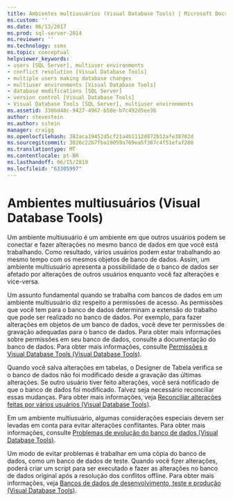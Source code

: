 ```yaml
---
title: Ambientes multiusuários (Visual Database Tools) | Microsoft Docs
ms.custom: ''
ms.date: 06/13/2017
ms.prod: sql-server-2014
ms.reviewer: ''
ms.technology: ssms
ms.topic: conceptual
helpviewer_keywords:
- users [SQL Server], multiuser environments
- conflict resolution [Visual Database Tools]
- multiple users making database changes
- multiuser environments [Visual Database Tools]
- database modifications [SQL Server]
- version control [Visual Database Tools]
- Visual Database Tools [SQL Server], multiuser environments
ms.assetid: 330bd48c-9427-4967-b58e-b7c492d5ee36
author: stevestein
ms.author: sstein
manager: craigg
ms.openlocfilehash: 382aca19452d5cf21a4b1112d872b12afe38782d
ms.sourcegitcommit: 3026c22b7fba19059a769ea5f367c4f51efaf286
ms.translationtype: MT
ms.contentlocale: pt-BR
ms.lasthandoff: 06/15/2019
ms.locfileid: "63305997"
---
```

# <a name="multiuser-environments-visual-database-tools"></a>Ambientes multiusuários (Visual Database Tools)
  Um ambiente multiusuário é um ambiente em que outros usuários podem se conectar e fazer alterações no mesmo banco de dados em que você está trabalhando. Como resultado, vários usuários podem estar trabalhando ao mesmo tempo com os mesmos objetos de banco de dados. Assim, um ambiente multiusuário apresenta a possibilidade de o banco de dados ser afetado por alterações de outros usuários enquanto você faz alterações e vice-versa.  
  
 Um assunto fundamental quando se trabalha com bancos de dados em um ambiente multiusuário diz respeito a permissões de acesso. As permissões que você tem para o banco de dados determinam a extensão do trabalho que pode ser realizado no banco de dados. Por exemplo, para fazer alterações em objetos de um banco de dados, você deve ter permissões de gravação adequadas para o banco de dados. Para obter mais informações sobre permissões em seu banco de dados, consulte a documentação do banco de dados. Para obter mais informações, consulte [Permissões e Visual Database Tools &#40;Visual Database Tools&#41;](visual-database-tools.md).  
  
 Quando você salva alterações em tabelas, o Designer de Tabela verifica se o banco de dados não foi modificado desde a gravação das últimas alterações. Se outro usuário tiver feito alterações, você será notificado de que o banco de dados foi modificado. Talvez seja necessário reconciliar essas mudanças. Para obter mais informações, veja [Reconciliar alterações feitas por vários usuários &#40;Visual Database Tools&#41;](reconcile-changes-made-by-multiple-users-visual-database-tools.md).  
  
 Em um ambiente multiusuário, algumas considerações especiais devem ser levadas em conta para evitar alterações conflitantes. Para obter mais informações, consulte [Problemas de evolução do banco de dados &#40;Visual Database Tools&#41;](issues-of-database-evolution-visual-database-tools.md).  
  
 Um modo de evitar problemas é trabalhar em uma cópia do banco de dados, como um banco de dados de teste. Quando você fizer alterações, poderá criar um script para ser executado e fazer as alterações no banco de dados original após a resolução dos conflitos offline. Para obter mais informações, veja [Bancos de dados de desenvolvimento, teste e produção &#40;Visual Database Tools&#41;](development-test-and-production-databases-visual-database-tools.md).  
  
  
